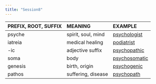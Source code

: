 ```yaml
---
title: "Session8"
---
```

<style>
serif { font-family: serif }
</style>
| PREFIX, ROOT, SUFFIX | MEANING | EXAMPLE |
| :---- | :---- | :---- |
| psyche | spirit, soul, mind | [psychologist](https://chen172.github.io/session/session7.html) |
| iatreia | medical healing | [podiatrist](https://chen172.github.io/session/session7.html) |
| -ic | adjective suffix | [psychopathic](https://chen172.github.io/session/session8.html) |
| soma | body | [psychosomatic](https://chen172.github.io/session/session8.html) |
| genesis | birth, origin | [psychogenic](https://chen172.github.io/session/session8.html) |
| pathos | suffering, disease | [psychopath](https://chen172.github.io/session/session8.html) |